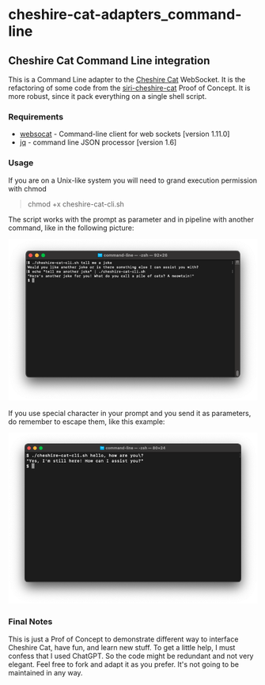 # cheshire-cat-adapters_command-line
## Cheshire Cat Command Line integration

This is a Command Line adapter to the [Cheshire Cat](https://github.com/pieroit/cheshire-cat) WebSocket. It is the refactoring of some code from the [siri-cheshire-cat](https://github.com/xdatap1/siri-cheshire-cat) Proof of Concept. It is more robust, since it pack everything on a single shell script.

### Requirements
* [websocat](https://github.com/vi/websocat) - Command-line client for web sockets [version 1.11.0]
* [jq](https://stedolan.github.io/jq/) - command line JSON processor [version 1.6]

### Usage
If you are on a Unix-like system you will need to grand execution permission with chmod

> chmod +x cheshire-cat-cli.sh

The script works with the prompt as parameter and in pipeline with another command, like in the following picture:

![](screenshot.png)

If you use special character in your prompt and you send it as parameters, do remember to escape them, like this example:

![](screenshot2.png)
 
### Final Notes
This is just a Prof of Concept to demonstrate different way to interface Cheshire Cat, have fun, and learn new stuff. To get a little help, I must confess that I used ChatGPT. So the code might be redundant and not very elegant. Feel free to fork and adapt it as you prefer. It's not going to be maintained in any way.